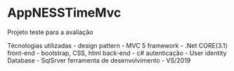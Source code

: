 # AppNESSTimeMvc
Projeto teste para a avaliação

Técnologias utilizadas - 
  design pattern - MVC 5 
  framework - .Net CORE(3.1)
  front-end - bootstrap, CSS, html
  back-end - c#
  autenticação - User identity
  Database - SqlSrver
  ferramenta de desenvolvimento - VS/2019

